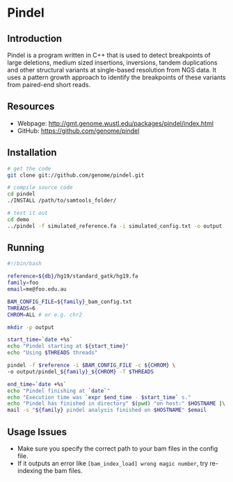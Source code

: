 Pindel
======

Introduction
------------
Pindel is a program written in C++ that is used to detect breakpoints of large
deletions, medium sized insertions, inversions, tandem duplications and other
structural variants at single-based resolution from NGS data. It uses a pattern
growth approach to identify the breakpoints of these variants from paired-end
short reads.

Resources
---------
* Webpage: http://gmt.genome.wustl.edu/packages/pindel/index.html
* GitHub: https://github.com/genome/pindel

Installation
------------

```bash
# get the code
git clone git://github.com/genome/pindel.git

# compile source code
cd pindel
./INSTALL /path/to/samtools_folder/

# test it out
cd demo
../pindel -f simulated_reference.fa -i simulated_config.txt -o output
```

Running
-------

```bash
#!/bin/bash

reference=${db}/hg19/standard_gatk/hg19.fa
family=foo
email=me@foo.edu.au

BAM_CONFIG_FILE=${family}_bam_config.txt
THREADS=6
CHROM=ALL # or e.g. chr2

mkdir -p output

start_time=`date +%s`
echo "Pindel starting at ${start_time}"
echo "Using $THREADS threads"

pindel -f $reference -i $BAM_CONFIG_FILE -c ${CHROM} \
-o output/pindel_${family}_${CHROM} -T $THREADS

end_time=`date +%s`
echo "Pindel finishing at `date`"
echo "Execution time was `expr $end_time - $start_time` s."
echo "Pindel has finished in directory" $(pwd) "on host:" $HOSTNAME |\
mail -s "${family} pindel analysis finished on $HOSTNAME" $email
```

Usage Issues
------------

- Make sure you specify the correct path to your bam files in the config file.
- If it outputs an error like `[bam_index_load] wrong magic number`, try
re-indexing the bam files.
